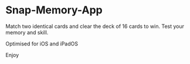 # Snap-Memory-App
Match two identical cards and clear the deck of 16 cards to win. Test your memory and skill.

Optimised for iOS and iPadOS

Enjoy
